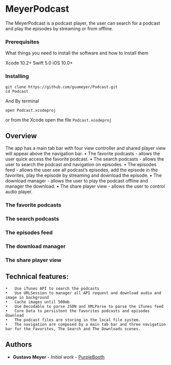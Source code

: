 # MeyerPodcast
The MeyerPodcast is a podcast player, the user can search for a podcast and play the episodes by streaming or from offline.

### Prerequisites

What things you need to install the software and how to install them

Xcode 10.2+
Swift 5.0
iOS 10.0+

### Installing

```
git clone https://github.com/guumeyer/Podcast.git 
cd Podcast
```

And By terminal 
```
open Podcast.xcodeproj
```

or from the Xcode open the file `Podcast.xcodeproj`

## Overview

The app has a main tab bar with four view controller and shared player view will appear above the navigation bar.
	•	The favorite podcasts - allows the user quick access the favorite podcast.
	•	The search podcasts - allows the user to search the podcast and navigation on episodes. 
	•	The episodes feed - allows the user see all podcast’s episodes, add the episode in the favorites, play the episode by streaming and download the episode.
	•	The download manager - allows the user to play the podcast offline and manager the download.
	•	The share player view - allows the user to control audio player. 

### The favorite podcasts

### The search podcasts

### The episodes feed

### The download manager

### The share player view

## Technical features:
	•	Use iTunes API to search the podcasts
	•	Use URLSession to manager all API request and download audio and image in background
	•	Cache images until 500mb
	•	Use Decodable to parse JSON and XMLParse to parse the iTunes feed
	•	Core Data to persistent the favorites podcasts and episodes download
	•	The podcast files are storing in the local file system.
	•	The navigation are composed by a main tab bar and three navigation bar for the Favorites, The Search and The Downloads scenes.
  
  ## Authors
* **Gustavo Meyer** - *Initial work* - [PurpleBooth](https://github.com/guumeyer)
